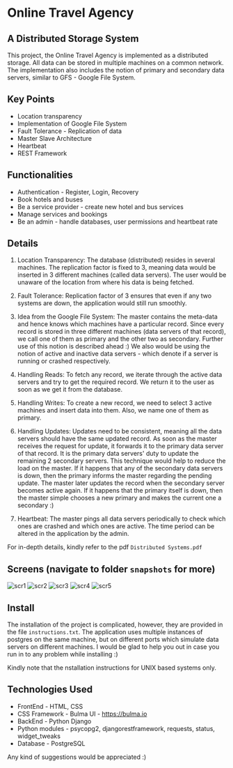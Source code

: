 # Online Travel Agency
## A Distributed Storage System

This project, the Online Travel Agency is implemented as a distributed storage. All data can be stored in multiple machines on a common network. The implementation also includes the notion of primary and secondary data servers, similar to GFS - Google File System.

## Key Points

* Location transparency
* Implementation of Google File System
* Fault Tolerance - Replication of data
* Master Slave Architecture
* Heartbeat
* REST Framework

## Functionalities

* Authentication - Register, Login, Recovery
* Book hotels and buses
* Be a service provider - create new hotel and bus services
* Manage services and bookings
* Be an admin - handle databases, user permissions and heartbeat rate

## Details

1. Location Transparency: The database (distributed) resides in several machines. The replication factor is fixed to 3, meaning data would be inserted in 3 different machines (called data servers). The user would be unaware of the location from where his data is being fetched.

2. Fault Tolerance: Replication factor of 3 ensures that even if any two systems are down, the application would still run smoothly. 

3. Idea from the Google File System: The master contains the meta-data and hence knows which machines have a particular record. Since every record is stored in three different machines (data servers of that record), we call one of them as primary and the other two as secondary. Further use of this notion is described ahead :) We also would be using the notion of active and inactive data servers - which denote if a server is running or crashed respectively.

4. Handling Reads: To fetch any record, we iterate through the active data servers and try to get the required record. We return it to the user as soon as we get it from the database.

5. Handling Writes: To create a new record, we need to select 3 active machines and insert data into them. Also, we name one of them as primary.

6. Handling Updates: Updates need to be consistent, meaning all the data servers should have the same updated record. As soon as the master receives the request for update, it forwards it to the primary data server of that record. It is the primary data servers' duty to update the remaining 2 secondary servers. This technique would help to reduce the load on the master. If it happens that any of the secondary data servers is down, then the primary informs the master regarding the pending update. The master later updates the record when the secondary server becomes active again. If it happens that the primary itself is down, then the master simple chooses a new primary and makes the current one a secondary :)

7. Heartbeat: The master pings all data servers periodically to check which ones are crashed and which ones are active. The time period can be altered in the application by the admin.

For in-depth details, kindly refer to the pdf `Distributed Systems.pdf`

## Screens (navigate to folder `snapshots` for more)

![scr1](https://github.com/dumbape/Distributed-Storage/blob/master/snapshots/Search_Hotels.png?raw=true)
![scr2](https://github.com/dumbape/Distributed-Storage/blob/master/snapshots/Search_Results.png?raw=true)
![scr3](https://github.com/dumbape/Distributed-Storage/blob/master/snapshots/New_Service.png?raw=true)
![scr4](https://github.com/dumbape/Distributed-Storage/blob/master/snapshots/Manage_Service.png?raw=true)
![scr5](https://github.com/dumbape/Distributed-Storage/blob/master/snapshots/Admin.png?raw=true)

## Install

The installation of the project is complicated, however, they are provided in the file `instructions.txt`. The application uses multiple instances of postgres on the same machine, but on different ports which simulate data servers on different machines. I would be glad to help you out in case you run in to any problem while installing :)

Kindly note that the nstallation instructions for UNIX based systems only.

## Technologies Used

* FrontEnd - HTML, CSS
* CSS Framework - Bulma UI - https://bulma.io
* BackEnd - Python Django
* Python modules - psycopg2, djangorestframework, requests, status, widget_tweaks
* Database - PostgreSQL

Any kind of suggestions would be appreciated :) 

